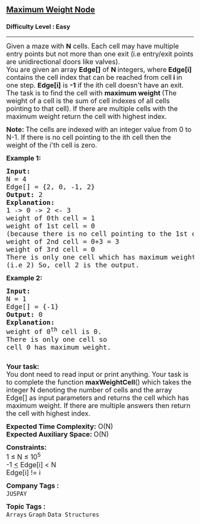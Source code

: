 <h2><a href="https://www.geeksforgeeks.org/problems/maximum-weight-node--170645/1?page=1&category=Graph&sortBy=difficulty">Maximum Weight Node</a></h2><h3>Difficulty Level : Easy</h3><hr><div class="problems_problem_content__Xm_eO"><p><span style="font-size:18px">Given a maze with&nbsp;<strong>N</strong> cells. Each cell may have multiple entry points but not more than one exit (i.e entry/exit points are unidirectional doors like valves).<br>
You are given an array <strong>Edge[]</strong> of <strong>N </strong>integers,&nbsp;where<strong> Edge[i] </strong>contains the cell index that can be reached from cell<strong>&nbsp;i </strong>in one step. <strong>Edge[i]</strong> is <strong>-1</strong> if the ith cell doesn't have an exit.&nbsp;<br>
The task is to find the cell with&nbsp;<strong>maximum weight </strong>(The weight of a cell is the sum of&nbsp;cell indexes of all cells pointing to that cell). If there are multiple cells with the maximum weight return the cell with&nbsp;highest index.</span></p>

<p><span style="font-size:18px"><strong>Note:&nbsp;</strong>The cells are indexed with an integer value from 0 to N-1.&nbsp;If there is no cell pointing to the ith cell then the weight of the i'th cell is zero.</span></p>

<p><span style="font-size:18px"><strong><strong>Example 1:</strong></strong></span></p>

<pre><span style="font-size:18px"><strong><strong>Input:</strong>
</strong>N = 4
Edge[] = {2, 0, -1, 2}<strong>
<strong>Output:</strong> </strong>2<strong>
<strong>Explanation</strong>: 
</strong>1 -&gt; 0 -&gt; 2 &lt;- 3
weight of 0th cell = 1
weight of 1st cell = 0 
(because there is no cell pointing to the 1st cell)
weight of 2nd cell = 0+3 = 3
weight of 3rd cell = 0
There is only one cell which has maximum weight
(i.e 2) So, cell 2 is the output.
</span></pre>

<p><span style="font-size:18px"><strong><strong>Example 2:</strong></strong></span></p>

<pre><span style="font-size:18px"><strong><strong>Input:</strong>
</strong>N = 1
Edge[] = {-1}<strong>
<strong>Output:</strong> </strong>0<strong>
<strong>Explanation</strong>:
</strong>weight of 0<sup>th</sup> cell is 0.
There is only one cell so 
cell 0 has maximum weight.
</span></pre>

<p><br>
<span style="font-size:18px"><strong><strong>Your task:</strong></strong><br>
You dont need to read input or print anything. Your task is to complete the function&nbsp;<strong>maxWeightCell</strong>()&nbsp;which takes the integer N&nbsp;denoting the number of cells&nbsp;and the array Edge[]&nbsp;as input parameters and returns the cell which has maximum weight. If there are multiple answers then return the cell with highest index.</span></p>

<p><span style="font-size:18px"><strong><strong>Expected Time Complexity:</strong></strong>&nbsp;O(N)<br>
<strong><strong>Expected Auxiliary Space:&nbsp;</strong></strong>O(N)</span></p>

<p><span style="font-size:18px"><strong><strong>Constraints:</strong></strong><br>
1 ≤ N&nbsp;≤ 10<sup>5</sup><br>
-1 <u>&lt;</u> Edge[i] &lt; N<br>
Edge[i] != i</span></p>
</div><p><span style=font-size:18px><strong>Company Tags : </strong><br><code>JUSPAY</code>&nbsp;<br><p><span style=font-size:18px><strong>Topic Tags : </strong><br><code>Arrays</code>&nbsp;<code>Graph</code>&nbsp;<code>Data Structures</code>&nbsp;